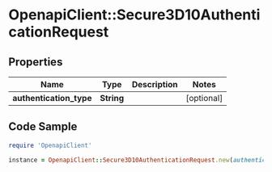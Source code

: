 # OpenapiClient::Secure3D10AuthenticationRequest

## Properties

Name | Type | Description | Notes
------------ | ------------- | ------------- | -------------
**authentication_type** | **String** |  | [optional] 

## Code Sample

```ruby
require 'OpenapiClient'

instance = OpenapiClient::Secure3D10AuthenticationRequest.new(authentication_type: null)
```


